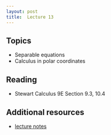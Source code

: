 ```yaml
---
layout: post
title:  Lecture 13
---
```


## Topics

* Separable equations
* Calculus in polar coordinates


## Reading

* Stewart Calculus 9E Section 9.3, 10.4

## Additional resources

* <a href="https://wcasper.github.io/math150Bsummer2023/extras/lecture13notes.pdf">lecture notes</a>



